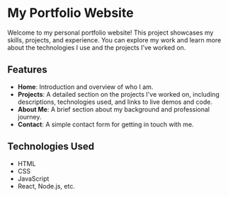 # My Portfolio Website

Welcome to my personal portfolio website! This project showcases my skills, projects, and experience. You can explore my work and learn more about the technologies I use and the projects I’ve worked on.

## Features

- **Home**: Introduction and overview of who I am.
- **Projects**: A detailed section on the projects I've worked on, including descriptions, technologies used, and links to live demos and code.
- **About Me**: A brief section about my background and professional journey.
- **Contact**: A simple contact form for getting in touch with me.

## Technologies Used

- HTML
- CSS
- JavaScript
- React, Node.js, etc.

